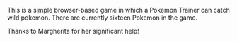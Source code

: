 This is a simple browser-based game in which a Pokemon Trainer can catch wild pokemon. There are currently sixteen Pokemon in the game. 

Thanks to Margherita for her significant help!